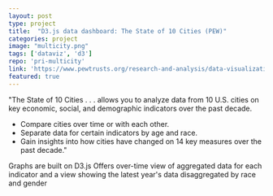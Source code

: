 ```yaml
---
layout: post
type: project
title:  "D3.js data dashboard: The State of 10 Cities (PEW)"
categories: project
image: "multicity.png"
tags: ['dataviz', 'd3']
repo: 'pri-multicity'
link: 'https://www.pewtrusts.org/research-and-analysis/data-visualizations/2019/the-state-of-10-cities'
featured: true
---
```


"The State of 10 Cities . . . allows you to analyze data from 10 U.S. cities on key economic, social, and demographic indicators over the past decade. 

* Compare cities over time or with each other.
* Separate data for certain indicators by age and race.
* Gain insights into how cities have changed on 14 key measures over the past decade."

Graphs are built on D3.js Offers over-time view of aggregated data for each indicator and a view showing the latest year's data disaggregated by race and gender


